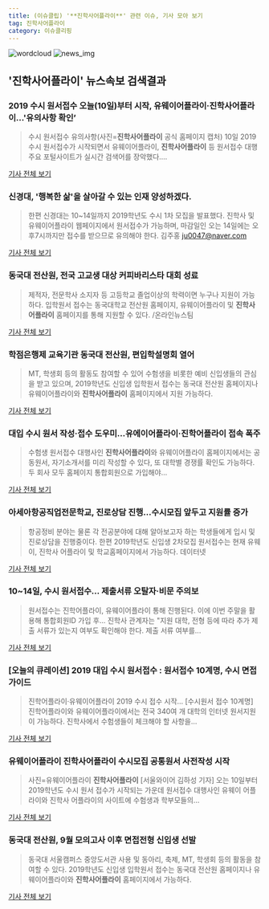```yaml
---
title: (이슈클립) '**진학사어플라이**' 관련 이슈, 기사 모아 보기
tag: 진학사어플라이
category: 이슈클리핑
---
```

![wordcloud](https://s3.ap-northeast-2.amazonaws.com/lyrics101-wordcloud/2018-09-10-1536579152.png)
![news_img](https://user-images.githubusercontent.com/42597476/44507050-1206f400-a6e4-11e8-8d98-7ffbfebb353f.png)
## **'**진학사어플라이**'** 뉴스속보 검색결과
### 2019 수시 원서접수 오늘(10일)부터 시작, 유웨이어플라이·**진학사어플라이**...'유의사항 확인’

>수시 원서접수 유의사항(사진=**진학사어플라이** 공식 홈페이지 캡처) 10일 2019 수시 원서접수가 시작되면서 유웨이어플라이, **진학사어플라이** 등 원서접수 대행 주요 포털사이트가 실시간 검색어를 장악했다....

<a href="http://news.hankyung.com/article/201809100017I" target="_blank">기사 전체 보기</a>

### 신경대, '행복한 삶'을 살아갈 수 있는 인재 양성하겠다.

>한편 신경대는 10~14일까지 2019학년도 수시 1차 모집을 발표했다. 진학사 및 유웨이어플라이 웹페이지에서 원서접수가 가능하며, 마감일인 오는 14일에는 오후7시까지만 접수를 받으므로 유의해야 한다. 김주홍 ju0047@naver.com

<a href="http://www.asiatoday.co.kr/view.php?key=20180910010005470" target="_blank">기사 전체 보기</a>

### 동국대 전산원, 전국 고교생 대상 커피바리스타 대회 성료

>제적자, 전문학사 소지자 등 고등학교 졸업이상의 학력이면 누구나 지원이 가능하다. 입학원서 접수는 동국대학교 전산원 홈페이지, 유웨이어플라이 및 **진학사어플라이** 홈페이지를 통해 지원할 수 있다. /온라인뉴스팀

<a href="http://www.incheonilbo.com/news/articleView.html?idxno=904060" target="_blank">기사 전체 보기</a>

### 학점은행제 교육기관 동국대 전산원, 편입학설명회 열어

>MT, 학생회 등의 활동도 참여할 수 있어 수험생을 비롯한 예비 신입생들의 관심을 받고 있으며, 2019학년도 신입생 입학원서 접수는 동국대 전산원 홈페이지나 유웨이어플라이와 **진학사어플라이** 홈페이지에서 지원 가능하다.

<a href="http://www.koreadaily.com/news/read.asp?art_id=6547208" target="_blank">기사 전체 보기</a>

### 대입 수시 원서 작성·접수 도우미…유에이어플라이·진학어플라이 접속 폭주

>수험생 원서접수 대행사인 **진학사어플라이**와 유웨이어플라이 홈페이지에서는 공동원서, 자기소개서를 미리 작성할 수 있다, 또 대학별 경쟁률 확인도 가능하다. 두 회사 모두 홈페이지 통합회원으로 가입해야...

<a href="http://news.heraldcorp.com/view.php?ud=20180910000037" target="_blank">기사 전체 보기</a>

### 아세아항공직업전문학교, 진로상담 진행…수시모집 앞두고 지원률 증가

>항공정비 분야는 물론 각 전공분야에 대해 알아보고자 하는 학생들에게 입시 및 진로상담을 진행중이다. 한편 2019학년도 신입생 2차모집 원서접수는 현재 유웨이, 진학사 어플라이 및 학교홈페이지에서 가능하다. 데이터넷

<a href="http://www.datanet.co.kr/news/articleView.html?idxno=126286" target="_blank">기사 전체 보기</a>

### 10~14일, 수시 원서접수… 제출서류 오탈자·비문 주의보

>원서접수는 진학어플라이, 유웨이어플라이 통해 진행된다. 이에 이번 주말을 활용해 통합회원ID 가입 후... 진학사 관계자는 "지원 대학, 전형 등에 따라 추가 제출 서류가 있는지 여부도 확인해야 한다. 제출 서류 여부를...

<a href="http://biz.newdaily.co.kr/site/data/html/2018/09/07/2018090700033.html" target="_blank">기사 전체 보기</a>

### [오늘의 큐레이션] 2019 대입 수시 원서접수 : 원서접수 10계명, 수시 면접 가이드

>진학어플라이·유웨이어플라이 2019 수시 접수 시작… [수시원서 접수 10계명] 진학어플라이와 유웨이어플라이에서는 전국 340여 개 대학의 인터넷 원서지원이 가능하다. 진학사에서 수험생들이 체크해야 할 사항을...

<a href="http://www.ggilbo.com/news/articleView.html?idxno=543645" target="_blank">기사 전체 보기</a>

### 유웨이어플라이 **진학사어플라이** 수시모집 공통원서 사전작성 시작

>사진=유웨이어플라이 **진학사어플라이** [서울와이어 김하성 기자] 오는 10일부터 2019학년도 수시 원서 접수가 시작되는 가운데 원서접수 대행사인 유웨이 어플라이와 진학사 어플라이의 사이트에 수험생과 학부모들의...

<a href="http://www.seoulwire.com/news/articleView.html?idxno=25491" target="_blank">기사 전체 보기</a>

### 동국대 전산원, 9월 모의고사 이후 면접전형 신입생 선발

>동국대 서울캠퍼스 중앙도서관 사용 및 동아리, 축제, MT, 학생회 등의 활동을 참여할 수 있다. 2019학년도 신입생 입학원서 접수는 동국대 전산원 홈페이지나 유웨이어플라이와 **진학사어플라이** 홈페이지에서 가능하다.

<a href="http://www.newscj.com/news/articleView.html?idxno=552770" target="_blank">기사 전체 보기</a>



